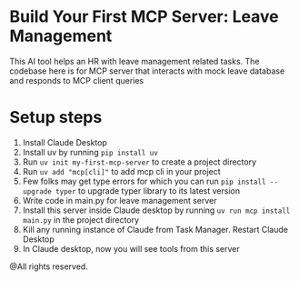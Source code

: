 # Build Your First MCP Server: Leave Management
This AI tool helps an HR with leave management related tasks. The codebase here 
is for MCP server that interacts with mock leave database and responds to MCP client queries

# Setup steps
1. Install Claude Desktop
2. Install uv by running `pip install uv`
3. Run `uv init my-first-mcp-server` to create a project directory
4. Run `uv add "mcp[cli]"` to add mcp cli in your project
5. Few folks may get type errors for which you can run `pip install --upgrade typer` to upgrade typer library to its latest version
6. Write code in main.py for leave management server
7. Install this server inside Claude desktop by running `uv run mcp install main.py` in the project directory
8. Kill any running instance of Claude from Task Manager. Restart Claude Desktop
9. In Claude desktop, now you will see tools from this server

@All rights reserved. 